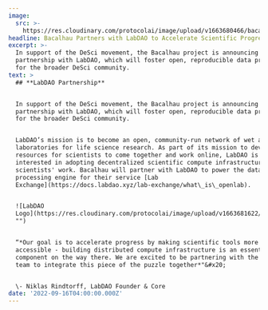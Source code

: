 ```yaml
---
image:
  src: >-
    https://res.cloudinary.com/protocolai/image/upload/v1663680466/bacalhau/labdao_logo_u8xacn.png
headline: Bacalhau Partners with LabDAO to Accelerate Scientific Progress
excerpt: >-
  In support of the DeSci movement, the Bacalhau project is announcing our
  partnership with LabDAO, which will foster open, reproducible data processing
  for the broader DeSci community.
text: >
  ## **LabDAO Partnership**


  In support of the DeSci movement, the Bacalhau project is announcing our
  partnership with LabDAO, which will foster open, reproducible data processing
  for the broader DeSci community.


  LabDAO’s mission is to become an open, community-run network of wet and dry
  laboratories for life science research. As part of its mission to develop
  resources for scientists to come together and work online, LabDAO is
  interested in adopting decentralized scientific compute infrastructure for its
  scientists' work. Bacalhau will partner with LabDAO to power the data
  processing engine for their service [Lab
  Exchange](https://docs.labdao.xyz/lab-exchange/what\_is\_openlab).


  ![LabDAO
  Logo](https://res.cloudinary.com/protocolai/image/upload/v1663681622/bacalhau/labexchange\_kwdzih.jpg
  "")


  “*Our goal is to accelerate progress by making scientific tools more
  accessible - building distributed compute infrastructure is an essential
  component on the way there. We are excited to be partnering with the Bacalhau
  team to integrate this piece of the puzzle together*"&#x20;


  \- Niklas Rindtorff, LabDAO Founder & Core
date: '2022-09-16T04:00:00.000Z'
---
```


